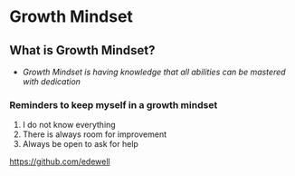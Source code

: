 # Growth Mindset

## What is Growth Mindset?
- *Growth Mindset is having knowledge that all abilities can be mastered with dedication*

### Reminders to keep myself in a growth mindset
1.  I do not know everything
2.  There is always room for improvement
3.  Always be open to ask for help

https://github.com/edewell
